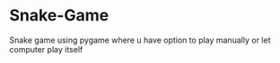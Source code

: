 # Snake-Game
Snake game using pygame where u have option to play manually or let computer play itself

